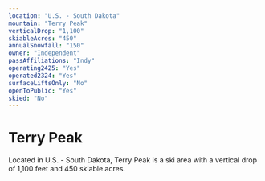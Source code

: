```yaml
---
location: "U.S. - South Dakota"
mountain: "Terry Peak"
verticalDrop: "1,100"
skiableAcres: "450"
annualSnowfall: "150"
owner: "Independent"
passAffiliations: "Indy"
operating2425: "Yes"
operated2324: "Yes"
surfaceLiftsOnly: "No"
openToPublic: "Yes"
skied: "No"
---
```


# Terry Peak

Located in U.S. - South Dakota, Terry Peak is a ski area with a vertical drop of 1,100 feet and 450 skiable acres.
